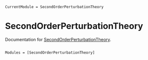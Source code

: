 ```@meta
CurrentModule = SecondOrderPerturbationTheory
```

# SecondOrderPerturbationTheory

Documentation for [SecondOrderPerturbationTheory](https://github.com/wwangnju/SecondOrderPerturbationTheory.jl).

```@index
```

```@autodocs
Modules = [SecondOrderPerturbationTheory]
```
